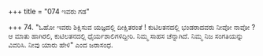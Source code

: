 +++
title = "074 ಇವರು ಗಡ"

+++
74. "ಓಹೋ ಇವರು ಶಿಕ್ಷಿಸುವ ಯಜ್ಞದಲ್ಲಿ ದೀಕ್ಷಿತರಂತೆ ! ಕುಟಿಲತನದಲ್ಲಿ ಭಂಡರಾದವರು ನೀವೋ ನಾವೋ ? ಆ ಮಾತು ಹಾಗಿರಲಿ, ಕುಟಿಲತನದಲ್ಲಿ ಧೈರ್ಯಶಾಲಿಗಳಿದ್ದೀರಿ. ನಿಮ್ಮ ಸಾಹಸ ಚೆನ್ನಾಗಿದೆ. ನಿಮ್ಮ ನಿಜ ಸಂಗತಿಯನ್ನು ವಿವರಿಸಿ. ನೀವು ಯಾರು ಹೇಳಿ" ಎಂದ ಜರಾಸಂಧ.
